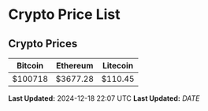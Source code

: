 # Crypto Price List

## Crypto Prices
| Bitcoin | Ethereum | Litecoin |
| ------- | -------- | -------- |
| $100718 | $3677.28 | $110.45 |
**Last Updated:** 2024-12-18 22:07 UTC
**Last Updated:** $DATE$
